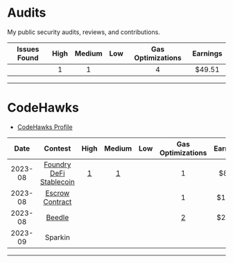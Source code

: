 # Audits
My public security audits, reviews, and contributions.   

| Issues Found | High | Medium | Low | Gas Optimizations | Earnings |
| :--------: | :--------: | :--------: | :--------: | :--------: |:--------: |
|   | 1 | 1 |    | 4 | $49.51 |

-----

# CodeHawks 
 - [CodeHawks Profile](https://www.codehawks.com/profile/clk4b3vtt001ald08ew8go29n)  

| Date |Contest | High | Medium | Low | Gas Optimizations | Earnings |
| :--------: | :--------: | :--------: | :--------: | :--------: | :--------: | :--------: |
| 2023-08| [Foundry DeFi Stablecoin](https://www.codehawks.com/report/cljx3b9390009liqwuedkn0m0) | [1](https://www.codehawks.com/finding/clm81m5r401jrw9ru5q0g5nb9) | [1](https://www.codehawks.com/finding/clm81mcm401kbw9ruzyiqdruz) |  | 1 | $8.18 |
| 2023-08| [Escrow Contract](https://www.codehawks.com/report/cljyfxlc40003jq082s0wemya) |  |  |  | 1 | $12.44 |
| 2023-08| [Beedle](https://www.codehawks.com/report/clkbo1fa20009jr08nyyf9wbx) |  |  |  | [2](https://www.codehawks.com/finding/cllv3kuf10087w9blci8zkzif) | $28.89|
| 2023-09| Sparkin |  |  |  |  |

-----
